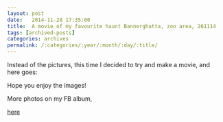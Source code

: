 ```yaml
---
layout: post
date:	2014-11-28 17:35:00
title:  A movie of my favourite haunt Bannerghatta, zoo area, 261114
tags: [archived-posts]
categories: archives
permalink: /:categories/:year/:month/:day/:title/
---
```

Instead of the pictures, this time I decided to try and make a movie, and here goes:

<lj-embed id="1265"/>

Hope you enjoy the images!

More photos on my FB album,

<a href="https://www.facebook.com/deemopahan/media_set?set=a.10152597098363878.1073742301.587058877&amp;type=3"> here </a>
